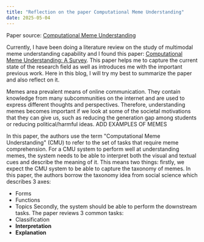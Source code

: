 ```yaml
---
title: "Reflection on the paper Computational Meme Understanding"
date: 2025-05-04
---
```


Paper source: [Computational Meme Understanding](https://aclanthology.org/2024.emnlp-main.1184/)

Currently, I have been doing a literature review on the study of multimodal meme understanding capability and I found this paper: [Computational Meme Understanding: A Survey](https://aclanthology.org/2024.emnlp-main.1184/). This paper helps me to capture the current state of the research field as well as introduces me with the important previous work. Here in this blog, I will try my best to summarize the paper and also reflect on it.

Memes area prevalent means of online communication. They contain knowledge from many subcommunities on the internet and are used to express different thoughts and perspectives. Therefore, understanding memes becomes important if we look at some of the societal motivations that they can give us, such as reducing the generation gap among students or reducing political/harmful ideas.
ADD EXAMPLES OF MEMES

In this paper, the authors use the term "Computational Meme Understanding" (CMU) to refer to the set of tasks that require meme comprehension. For a CMU system to perform well at understanding memes, the system needs to be able to interpret both the visual and textual cues and describe the meaning of it. This means two things: firstly, we expect the CMU system to be able to capture the taxonomy of memes. In this paper, the authors borrow the taxonomy idea from social science which describes 3 axes:
- Forms
- Functions
- Topics
Secondly, the system should be able to perform the downstream tasks. The paper reviews 3 common tasks:
- Classification
- **Interpretation**
- **Explanation**
